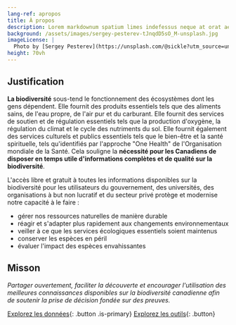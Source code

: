 ```yaml
---
lang-ref: apropos
title: À propos
description: Lorem markdownum spatium limes indefessus neque at orat aestuat
background: /assets/images/sergey-pesterev-tJnqdD5sO_M-unsplash.jpg
imageLicense: |
  Photo by [Sergey Pesterev](https://unsplash.com/@sickle?utm_source=unsplash&utm_medium=referral&utm_content=creditCopyText) on [Unsplash](https://unsplash.com/?utm_source=unsplash&utm_medium=referral&utm_content=creditCopyText)
height: 70vh
---
```


## Justification

**La biodiversité** sous-tend le fonctionnement des écosystèmes dont les gens dépendent. Elle fournit des produits essentiels tels que des aliments sains, de l'eau propre, de l'air pur et du carburant. Elle fournit des services de soutien et de régulation essentiels tels que la production d'oxygène, la régulation du climat et le cycle des nutriments du sol. Elle fournit également des services culturels et publics essentiels tels que le bien-être et la santé spirituelle, tels qu'identifiés par l'approche "One Health" de l'Organisation mondiale de la Santé. Cela souligne la **nécessité pour les Canadiens de disposer en temps utile d'informations complètes et de qualité sur la biodiversité**.

L'accès libre et gratuit à toutes les informations disponibles sur la biodiversité pour les utilisateurs du gouvernement, des universités, des organisations à but non lucratif et du secteur privé protège et modernise notre capacité à le faire : 
* gérer nos ressources naturelles de manière durable
* réagir et s'adapter plus rapidement aux changements environnementaux
* veiller à ce que les services écologiques essentiels soient maintenus
* conserver les espèces en péril
* évaluer l'impact des espèces envahissantes

## Misson

*Partager ouvertement, faciliter la découverte et encourager l'utilisation des meilleures connaissances disponibles sur la biodiversité canadienne afin de soutenir la prise de décision fondée sur des preuves.*

[Explorez les données](/fr/data){: .button .is-primary} [Explorez les outils](/fr/tools){: .button}